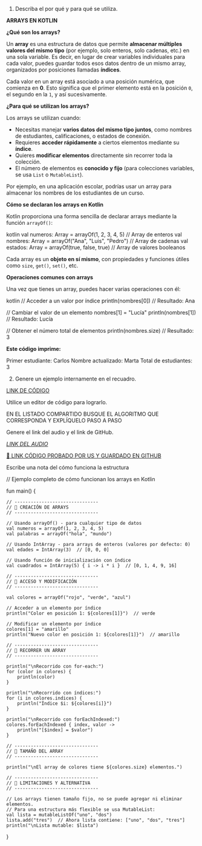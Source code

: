 1. Describa el por qué y para qué se utiliza.

**ARRAYS EN KOTLIN**

 **¿Qué son los arrays?**

Un **array** es una estructura de datos que permite **almacenar múltiples valores del mismo tipo** (por ejemplo, solo enteros, solo cadenas, etc.) en una sola variable. Es decir, en lugar de crear variables individuales para cada valor, puedes guardar todos esos datos dentro de un mismo array, organizados por posiciones llamadas **índices**.

Cada valor en un array está asociado a una posición numérica, que comienza en **0**. Esto significa que el primer elemento está en la posición `0`, el segundo en la `1`, y así sucesivamente.


 **¿Para qué se utilizan los arrays?**

Los arrays se utilizan cuando:

* Necesitas manejar **varios datos del mismo tipo juntos**, como nombres de estudiantes, calificaciones, o estados de conexión.
* Requieres **acceder rápidamente** a ciertos elementos mediante su **índice**.
* Quieres **modificar elementos** directamente sin recorrer toda la colección.
* El número de elementos es **conocido y fijo** (para colecciones variables, se usa `List` o `MutableList`).

Por ejemplo, en una aplicación escolar, podrías usar un array para almacenar los nombres de los estudiantes de un curso.



 **Cómo se declaran los arrays en Kotlin**

Kotlin proporciona una forma sencilla de declarar arrays mediante la función `arrayOf()`:

kotlin
val numeros: Array<Int> = arrayOf(1, 2, 3, 4, 5)       // Array de enteros
val nombres: Array<String> = arrayOf("Ana", "Luis", "Pedro")  // Array de cadenas
val estados: Array<Boolean> = arrayOf(true, false, true)      // Array de valores booleanos


Cada array es un **objeto en sí mismo**, con propiedades y funciones útiles como `size`, `get()`, `set()`, etc.



 **Operaciones comunes con arrays**

Una vez que tienes un array, puedes hacer varias operaciones con él:

kotlin
// Acceder a un valor por índice
println(nombres[0])  // Resultado: Ana

// Cambiar el valor de un elemento
nombres[1] = "Lucía"
println(nombres[1])  // Resultado: Lucía

// Obtener el número total de elementos
println(nombres.size)  // Resultado: 3

**Este código imprime:**


Primer estudiante: Carlos
Nombre actualizado: Marta
Total de estudiantes: 3

2. Genere un ejemplo internamente en el recuadro.

[LINK DE CÓDIGO](https://pl.kotl.in/q8JLfKDgT)

Utilice un editor de código para lograrlo.

EN EL LISTADO COMPARTIDO BUSQUE EL ALGORITMO QUE CORRESPONDA Y EXPLÍQUELO PASO A PASO

Genere el link del audio y el link de GitHub.

[*LINK DEL AUDIO*](https://tuenlace.com/audio.mp4)

[🔗 LINK CÓDIGO PROBADO POR US Y GUARDADO EN GITHUB](https://github.com/Lastshaw0724/Tarjetas-kotlin-/blob/main/ARRAYS/arrays.png)

Escribe una nota del cómo funciona la estructura

// Ejemplo completo de cómo funcionan los arrays en Kotlin

fun main() {

    // -------------------------------
    // 🔹 CREACIÓN DE ARRAYS
    // -------------------------------

    // Usando arrayOf() - para cualquier tipo de datos
    val numeros = arrayOf(1, 2, 3, 4, 5)
    val palabras = arrayOf("hola", "mundo")

    // Usando IntArray - para arrays de enteros (valores por defecto: 0)
    val edades = IntArray(3)  // [0, 0, 0]

    // Usando función de inicialización con índice
    val cuadrados = IntArray(5) { i -> i * i }  // [0, 1, 4, 9, 16]

    // -------------------------------
    // 🔹 ACCESO Y MODIFICACIÓN
    // -------------------------------

    val colores = arrayOf("rojo", "verde", "azul")

    // Acceder a un elemento por índice
    println("Color en posición 1: ${colores[1]}")  // verde

    // Modificar un elemento por índice
    colores[1] = "amarillo"
    println("Nuevo color en posición 1: ${colores[1]}")  // amarillo

    // -------------------------------
    // 🔹 RECORRER UN ARRAY
    // -------------------------------

    println("\nRecorrido con for-each:")
    for (color in colores) {
        println(color)
    }

    println("\nRecorrido con índices:")
    for (i in colores.indices) {
        println("Índice $i: ${colores[i]}")
    }

    println("\nRecorrido con forEachIndexed:")
    colores.forEachIndexed { index, valor ->
        println("[$index] = $valor")
    }

    // -------------------------------
    // 🔹 TAMAÑO DEL ARRAY
    // -------------------------------

    println("\nEl array de colores tiene ${colores.size} elementos.")

    // -------------------------------
    // 🔹 LIMITACIONES Y ALTERNATIVA
    // -------------------------------

    // Los arrays tienen tamaño fijo, no se puede agregar ni eliminar elementos.
    // Para una estructura más flexible se usa MutableList:
    val lista = mutableListOf("uno", "dos")
    lista.add("tres")  // Ahora lista contiene: ["uno", "dos", "tres"]
    println("\nLista mutable: $lista")
}

